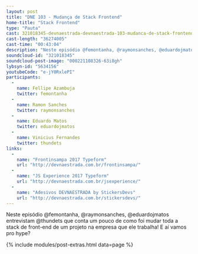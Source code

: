 ```yaml
---
layout: post
title: "DNE 103 - Mudança de Stack Frontend"
home-title: "Stack Frontend"
type: "Pauta"
cast: 321018345-devnaestrada-devnaestrada-103-mudanca-de-stack-frontend.mp3
cast-length: "36274005"
cast-time: "00:43:04"
description: "Neste episódio @femontanha, @raymonsanches, @eduardojmatos entrevistam @thundets que conta um pouco de como foi mudar toda a stack de front-end de um projeto na empresa que ele trabalha! E aí vamos pro hype?"
soundcloud-id: "321018345"
soundcloud-post-image: "000221108326-63i8gh"
lybsyn-id: "5634156"
youtubeCode: "e-jY0RxlePI"
participants:
  -
    name: Fellipe Azambuja
    twitter: femontanha
  -
    name: Ramon Sanches
    twitter: raymonsanches
  -
    name: Eduardo Matos
    twitter: eduardojmatos
  -
    name: Vinicius Fernandes
    twitter: thundets
links:
  -
    name: "Frontinsampa 2017 Typeform"
    url: "http://devnaestrada.com.br/frontinsampa/"
  -
    name: "JS Experience 2017 Typeform"
    url: "http://devnaestrada.com.br/jsexperience/"
  -
    name: "Adesivos DEVNAESTRADA by StickersDevs"
    url: "http://devnaestrada.com.br/stickersdevs/"
---
```


Neste episódio @femontanha, @raymonsanches, @eduardojmatos entrevistam @thundets que conta um pouco de como foi mudar toda a stack de front-end de um projeto na empresa que ele trabalha! E aí vamos pro hype?

{% include modules/post-extras.html data=page %}
